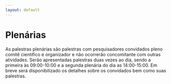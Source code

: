 ```yaml
---
layout: default
---
```


<h1 class="display-5 mb-3">
Plenárias
</h1>

As palestras plenárias são palestras com pesquisadores convidados pleno comitê científico e organizador e não ocorrerão concomitante com outras atividades. Serão apresentadas palestras duas vezes ao dia, sendo a primeira às 09:00-10:00 e a segunda plenária do dia as 14:00-15:00. Em breve será disponibilizado os detalhes sobre os convidados bem como suas palestras. 
